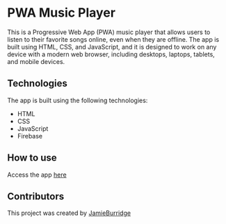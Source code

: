 # PWA Music Player

This is a Progressive Web App (PWA) music player that allows users to listen to their favorite songs online, even when they are offline. The app is built using HTML, CSS, and JavaScript, and it is designed to work on any device with a modern web browser, including desktops, laptops, tablets, and mobile devices.

## Technologies

The app is built using the following technologies:

- HTML
- CSS
- JavaScript
- Firebase

## How to use

Access the app [here](https://jamieburridge.github.io/mobile-development/)

## Contributors

This project was created by [JamieBurridge](https://github.com/JamieBurridge)
